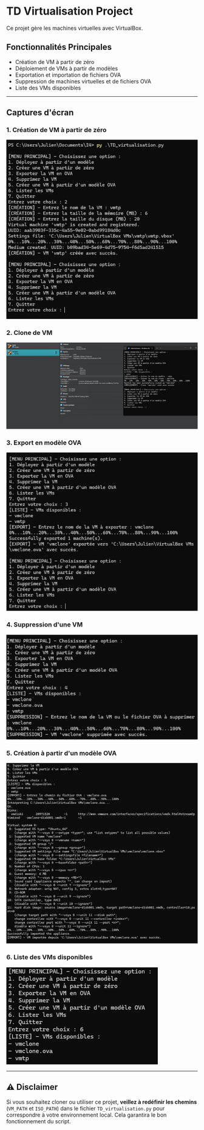 # TD Virtualisation Project

Ce projet gère les machines virtuelles avec VirtualBox.

## Fonctionnalités Principales
- Création de VM à partir de zéro
- Déploiement de VMs à partir de modèles
- Exportation et importation de fichiers OVA
- Suppression de machines virtuelles et de fichiers OVA
- Liste des VMs disponibles

---

## Captures d'écran

### 1. Création de VM à partir de zéro
![Création de VM](screenshots/screen1.png)

### 2. Clone de VM
![Clone de VM](screenshots/screen2.png)

### 3. Export en modèle OVA
![Export en OVA](screenshots/screen3.png)

### 4. Suppression d'une VM
![Suppression de VM](screenshots/screen4.png)

### 5. Création à partir d'un modèle OVA
![Création à partir d'un modèle](screenshots/screen5.png)

### 6. Liste des VMs disponibles
![Liste des VMs](screenshots/screen6.png)

---

## ⚠️ Disclaimer
Si vous souhaitez cloner ou utiliser ce projet, **veillez à redéfinir les chemins** (`VM_PATH` et `ISO_PATH`) dans le fichier `TD_virtualisation.py` pour correspondre à votre environnement local. Cela garantira le bon fonctionnement du script.
